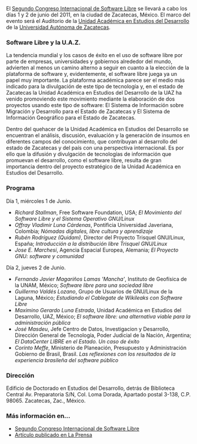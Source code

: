 
El [Segundo Congreso Internacional de Software Libre](http://www.estudiosdeldesarrollo.net/floss2) se llevará a cabo los días 1 y 2 de junio del 2011, en la ciudad de Zacatecas, México. El marco del evento será el Auditorio de la [Unidad Académica en Estudios del Desarrollo](http://www.estudiosdeldesarrollo.net/) de la [Universidad Autónoma de Zacatecas](http://www.uaz.edu.mx/).

### Software Libre y la U.A.Z.

La tendencia mundial y los casos de éxito en el uso de software libre por parte de empresas, universidades y gobiernos alrededor del mundo, advierten al menos un camino alterno a seguir en cuanto a la elección de la plataforma de software y, evidentemente, el software libre juega ya un papel muy importante. La plataforma académica parece ser el medio más indicado para la divulgación de este tipo de tecnología y, en el estado de Zacatecas la Unidad Académica en Estudios del Desarrollo de la UAZ ha venido promoviendo este movimiento mediante la elaboración de dos proyectos usando este tipo de software: El Sistema de Información sobre Migración y Desarrollo para el Estado de Zacatecas y El Sistema de Información Geográfico para el Estado de Zacatecas.

Dentro del quehacer de la Unidad Académica en Estudios del Desarrollo se encuentran el análisis, discusión, evaluación y la generación de insumos en diferentes campos del conocimiento, que contribuyan al desarrollo del estado de Zacatecas y del país con una perspectiva internacional. Es por ello que la difusión y divulgación de tecnologías de información que promuevan el desarrollo, como el software libre, resulta de gran importancia dentro del proyecto estratégico de la Unidad Académica en Estudios del Desarrollo.

### Programa

Día 1, miércoles 1 de Junio.

* *Richard Stallman*, Free Software Foundation, USA; _El Movimiento del Software Libre y el Sistema Operativo GNU/Linux_
* *Offray Vladimir Luna Cárdenas*, Pontificia Universidad Javeriana, Colombia; _Nómadas digitales, libre cultura y aprendizaje_
* *Rubén Rodríguez (Quidam)*, Director del Proyecto Trisquel GNU/Linux, España; _Introducción a la distribución libre Trisquel GNU/Linux_
* *Jose E. Marchesi*, Agencia Espacial Europea, Alemania; _El Proyecto GNU: software y comunidad_

Día 2, jueves 2 de Junio.

* *Fernando Javier Magariños Lamas 'Mancha'*, Instituto de Geofísica de la UNAM, México; _Software libre para una sociedad libre_
* *Guillermo Valdés Lozano*, Grupo de Usuarios de GNU/Linux de la Laguna, México; _Estudiando el Cablegate de Wikileaks con Software Libre_
* *Maximino Gerardo Luna Estrada*, Unidad Académica en Estudios del Desarrollo, UAZ, México; _El software libre: una alternativa viable para la administración pública_
* *José Masdeu*, Jefe Centro de Datos, Investigacion y Desarrollo, Dirección General de Tecnología, Poder Judicial de la Nación, Argentina; _El DataCenter LIBRE en el Estado. Un caso de éxito_
* *Corinto Meffe*, Ministerio de Planeación, Presupuesto y Administración Gobierno de Brasil, Brasil. _Las reflexiones con los resultados de la experiencia brasileña del software público_

### Dirección

Edificio de Doctorado en Estudios del Desarrollo, detrás de Biblioteca Central
Av. Preparatoria S/N, Col. Loma Dorada,
Apartado postal 3-138, C.P. 98065.
Zacatecas, Zac., México.

### Más información en...

* [Segundo Congreso Internacional de Software Libre](http://www.estudiosdeldesarrollo.net/floss2)
* [Artículo publicado en La Prensa](http://www.oem.com.mx/laprensa/notas/n2078640.htm)
